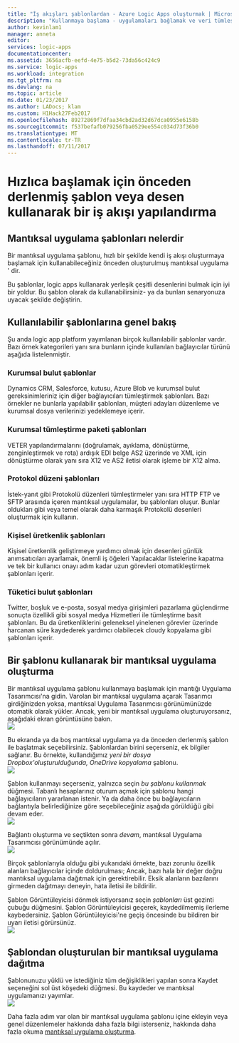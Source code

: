 ```yaml
---
title: "İş akışları şablonlardan - Azure Logic Apps oluşturmak | Microsoft Docs"
description: "Kullanmaya başlama - uygulamaları bağlamak ve veri tümleştirmek için Azure mantıksal uygulama şablonları kullanarak iş akışlarını hızla oluşturun."
author: kevinlam1
manager: anneta
editor: 
services: logic-apps
documentationcenter: 
ms.assetid: 3656acfb-eefd-4e75-b5d2-73da56c424c9
ms.service: logic-apps
ms.workload: integration
ms.tgt_pltfrm: na
ms.devlang: na
ms.topic: article
ms.date: 01/23/2017
ms.author: LADocs; klam
ms.custom: H1Hack27Feb2017
ms.openlocfilehash: 89272869f7dfaa34cbd2ad32d67dca0955e6158b
ms.sourcegitcommit: f537befafb079256fba0529ee554c034d73f36b0
ms.translationtype: MT
ms.contentlocale: tr-TR
ms.lasthandoff: 07/11/2017
---
```

# <a name="configure-a-workflow-using-a-pre-built-template-or-pattern-to-get-started-quickly"></a>Hızlıca başlamak için önceden derlenmiş şablon veya desen kullanarak bir iş akışı yapılandırma

## <a name="what-are-logic-app-templates"></a>Mantıksal uygulama şablonları nelerdir
Bir mantıksal uygulama şablonu, hızlı bir şekilde kendi iş akışı oluşturmaya başlamak için kullanabileceğiniz önceden oluşturulmuş mantıksal uygulama ' dir. 

Bu şablonlar, logic apps kullanarak yerleşik çeşitli desenlerini bulmak için iyi bir yoldur. Bu şablon olarak da kullanabilirsiniz- ya da bunları senaryonuza uyacak şekilde değiştirin.

## <a name="overview-of-available-templates"></a>Kullanılabilir şablonlarına genel bakış
Şu anda logic app platform yayımlanan birçok kullanılabilir şablonlar vardır. Bazı örnek kategorileri yanı sıra bunların içinde kullanılan bağlayıcılar türünü aşağıda listelenmiştir.

### <a name="enterprise-cloud-templates"></a>Kurumsal bulut şablonlar
Dynamics CRM, Salesforce, kutusu, Azure Blob ve kurumsal bulut gereksinimleriniz için diğer bağlayıcıları tümleştirmek şablonları. Bazı örnekler ne bunlarla yapılabilir şablonları, müşteri adayları düzenleme ve kurumsal dosya verilerinizi yedeklemeye içerir.

### <a name="enterprise-integration-pack-templates"></a>Kurumsal tümleştirme paketi şablonları
VETER yapılandırmalarını (doğrulamak, ayıklama, dönüştürme, zenginleştirmek ve rota) ardışık EDI belge AS2 üzerinde ve XML için dönüştürme olarak yanı sıra X12 ve AS2 iletisi olarak işleme bir X12 alma.

### <a name="protocol-pattern-templates"></a>Protokol düzeni şablonları
İstek-yanıt gibi Protokolü düzenleri tümleştirmeler yanı sıra HTTP FTP ve SFTP arasında içeren mantıksal uygulamalar, bu şablonları oluşur. Bunlar oldukları gibi veya temel olarak daha karmaşık Protokolü desenleri oluşturmak için kullanın.  

### <a name="personal-productivity-templates"></a>Kişisel üretkenlik şablonları
Kişisel üretkenlik geliştirmeye yardımcı olmak için desenleri günlük anımsatıcıları ayarlamak, önemli iş öğeleri Yapılacaklar listelerine kapatma ve tek bir kullanıcı onayı adım kadar uzun görevleri otomatikleştirmek şablonları içerir.

### <a name="consumer-cloud-templates"></a>Tüketici bulut şablonları
Twitter, boşluk ve e-posta, sosyal medya girişimleri pazarlama güçlendirme sonuçta özellikli gibi sosyal medya Hizmetleri ile tümleştirme basit şablonları. Bu da üretkenliklerini geleneksel yinelenen görevler üzerinde harcanan süre kaydederek yardımcı olabilecek cloudy kopyalama gibi şablonları içerir. 

## <a name="how-to-create-a-logic-app-using-a-template"></a>Bir şablonu kullanarak bir mantıksal uygulama oluşturma
Bir mantıksal uygulama şablonu kullanmaya başlamak için mantığı Uygulama Tasarımcısı'na gidin. Varolan bir mantıksal uygulama açarak Tasarımcı girdiğinizden yoksa, mantıksal Uygulama Tasarımcısı görünümünüzde otomatik olarak yükler. Ancak, yeni bir mantıksal uygulama oluşturuyorsanız, aşağıdaki ekran görüntüsüne bakın.  
 ![](../../includes/media/app-service-logic-templates/template7.png)  

Bu ekranda ya da boş mantıksal uygulama ya da önceden derlenmiş şablon ile başlatmak seçebilirsiniz. Şablonlardan birini seçerseniz, ek bilgiler sağlanır. Bu örnekte, kullandığımız *yeni bir dosya Dropbox'oluşturulduğunda, OneDrive kopyalama* şablonu.  
 ![](../../includes/media/app-service-logic-templates/template2.png)  

Şablon kullanmayı seçerseniz, yalnızca seçin *bu şablonu kullanmak* düğmesi. Tabanlı hesaplarınız oturum açmak için şablonu hangi bağlayıcıların yararlanan istenir. Ya da daha önce bu bağlayıcıların bağlantıyla belirlediğinize göre seçebileceğiniz aşağıda görüldüğü gibi devam eder.  
 ![](../../includes/media/app-service-logic-templates/template3.png)  

Bağlantı oluşturma ve seçtikten sonra *devam*, mantıksal Uygulama Tasarımcısı görünümünde açılır.  
 ![](../../includes/media/app-service-logic-templates/template4.png)  

Birçok şablonlarıyla olduğu gibi yukarıdaki örnekte, bazı zorunlu özellik alanları bağlayıcılar içinde doldurulması; Ancak, bazı hala bir değer doğru mantıksal uygulama dağıtmak için gerektirebilir. Eksik alanların bazılarını girmeden dağıtmayı deneyin, hata iletisi ile bildirilir.

Şablon Görüntüleyicisi dönmek istiyorsanız seçin *şablonları* üst gezinti çubuğu düğmesini. Şablon Görüntüleyicisi geçerek, kaydedilmemiş ilerleme kaybedersiniz. Şablon Görüntüleyicisi'ne geçiş öncesinde bu bildiren bir uyarı iletisi görürsünüz.  
 ![](../../includes/media/app-service-logic-templates/template5.png)  

## <a name="how-to-deploy-a-logic-app-created-from-a-template"></a>Şablondan oluşturulan bir mantıksal uygulama dağıtma
Şablonunuzu yüklü ve istediğiniz tüm değişiklikleri yapılan sonra Kaydet seçeneğini sol üst köşedeki düğmesi. Bu kaydeder ve mantıksal uygulamanızı yayımlar.  
 ![](../../includes/media/app-service-logic-templates/template6.png)  

Daha fazla adım var olan bir mantıksal uygulama şablonu içine ekleyin veya genel düzenlemeler hakkında daha fazla bilgi isterseniz, hakkında daha fazla okuma [mantıksal uygulama oluşturma](../logic-apps/logic-apps-create-a-logic-app.md).

